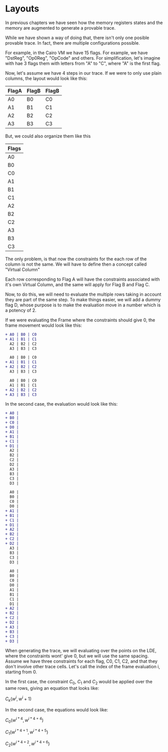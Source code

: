 # Layouts

In previous chapters we have seen how the memory registers states and the memory are augmented to generate a provable trace. 

While we have shown a way of doing that, there isn't only one posible provable trace. In fact, there are multiple configurations possible. 

For example, in the Cairo VM we have 15 flags. For example, we have "DstReg", "Op0Reg", "OpCode" and others. For simplification, let's imagine with hae 3 flags them with letters from "A" to "C", where "A" is the first flag. 

Now, let's assume we have 4 steps in our trace. If we were to only use plain columns, the layout would look like this:

| FlagA| FlagB| FlagB|
|  --  |  --  | --   |
|  A0  |  B0  |  C0  |
|  A1  |  B1  |  C1  |
|  A2  |  B2  |  C2  |
|  A3  |  B3  |  C3  |

But, we could also organize them like this

| Flags|
|  --  |
|  A0  |
|  B0  |
|  C0  |
|  A1  |
|  B1  |
|  C1  |
|  A2  |
|  B2  |
|  C2  |
|  A3  |
|  B3  |
|  C3  |

The only problem, is that now the constraints for the each row of the column is not the same. We will have to define then a concept called "Virtual Column"

Each row corresponding to Flag A will have the constraints associated with it's own Virtual Column, and the same will apply for Flag B and Flag C.

Now, to do this, we will need to evaluate the multiple rows taking in account they are part of the same step. To make things easier, we will add a dummy flag D, whose purpose is to make the evaluation move in a number which is a potency of 2. 

If we were evaluating the Frame where the constraints should give 0, the frame movement would look like this:

```diff
+ A0 | B0 | C0
+ A1 | B1 | C1
  A2 | B2 | C2
  A3 | B3 | C3
```
```diff
  A0 | B0 | C0
+ A1 | B1 | C1
+ A2 | B2 | C2
  A3 | B3 | C3
```
```diff
  A0 | B0 | C0
  A1 | B1 | C1
+ A2 | B2 | C2
+ A3 | B3 | C3
```

In the second case, the evaluation would look like this:

```diff 
+ A0 |
+ B0 |
+ C0 |
+ D0 |
+ A1 |
+ B1 |
+ C1 |
+ D1 |
  A2 |
  B2 |
  C2 |
  D2 |
  A3 |
  B3 |
  C3 |
  D3 |
```
```diff
  A0 |
  B0 |
  C0 |
  D0 |
+ A1 |
+ B1 |
+ C1 |
+ D1 |
+ A2 |
+ B2 |
+ C2 |
+ D2 |
  A3 |
  B3 |
  C3 |
  D3 |
```

```diff
  A0 |
  B0 |
  C0 |
  D0 |
  A1 |
  B1 |
  C1 |
  D1 |
+ A2 |
+ B2 |
+ C2 |
+ D2 |
+ A3 |
+ B3 |
+ C3 |
+ D3 |
```

When generating the trace, we will evaluating over the points on the LDE, where the constraints wont' give 0, but we will use the same spacing. Assume we have three constraints for each flag, C0, C1, C2, and that they don't involve other trace cells. Let's call the index of the frame evaluation i, starting from 0.

In the first case, the constraint $C_{0}$, $C_{1}$ and $C_{2}$ would be applied over the same rows, giving an equation that looks like:

$`C_{k}(w^i, w^i+1)`$

In the second case, the equations would look like:

$`C_{0}(w^{i*4}, w^{i*4+4})`$

$`C_{1}(w^{i*4+1}, w^{i*4+5})`$

$`C_{2}(w^{i*4+2}, w^{i*4+6})`$

